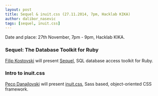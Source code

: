 ```yaml
---
layout: post
title: Sequel & inuit.css (27.11.2014, 7pm, Hacklab KIKA)
author: dalibor_nasevic
tags: [sequel, inuit.css]
---
```


Date and place: 27th November, 7pm - 9pm, Hacklab KIKA.

### Sequel: The Database Toolkit for Ruby

[Filip Kostovski](https://github.com/sirfilip "Filip Kostovski") will present [Sequel](https://github.com/jeremyevans/sequel "Sequel"), SQL database access toolkit for Ruby.

### Intro to inuit.css

[Peco Danajlovski](https://github.com/Vortex "Peco Danajlovski") will present [inuit.css](https://github.com/csswizardry/inuit.css/ "inuit.css"), Sass based, object-oriented CSS framework.

